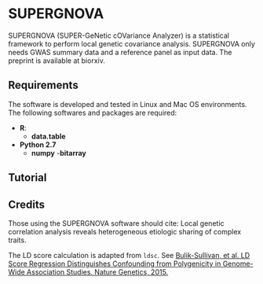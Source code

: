 # SUPERGNOVA

SUPERGNOVA (SUPER-GeNetic cOVariance Analyzer) is a statistical framework to perform local genetic covariance analysis. SUPERGNOVA only needs GWAS summary data and a reference panel as input data. The preprint is available at biorxiv.

## Requirements

The software is developed and tested in Linux and Mac OS environments. The following softwares and packages are required:

- **R**:
	- **data.table**
- **Python 2.7**
	- **numpy**
	-**bitarray**

## Tutorial

## Credits

Those using the SUPERGNOVA software should cite: Local genetic correlation analysis reveals heterogeneous etiologic sharing of complex traits.

The LD score calculation is adapted from `ldsc`. See [Bulik-Sullivan, et al. LD Score Regression Distinguishes Confounding from Polygenicity in Genome-Wide Association Studies.
Nature Genetics, 2015.](http://www.nature.com/ng/journal/vaop/ncurrent/full/ng.3211.html)